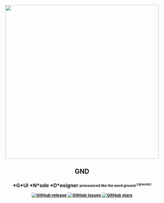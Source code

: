 <div align="center">
  
<img src="https://github.com/user-attachments/assets/33a941a2-087e-48e3-a1bd-e5db8d2118d1" width="500px" />

<h2> GND </h2>
<h3>*G*UI *N*ode *D*esigner
<sub><sup>pronounced like the word ground <sup>[/ɡraʊnd/]</sup></sup></sup>

[![GitHub release](https://img.shields.io/github/v/release/azazelcodes/gnd?color=blue&label=release)]()
[![GitHub issues](https://img.shields.io/github/issues/azazelcodes/gnd?color=red)]()
[![GitHub stars](https://img.shields.io/github/stars/azazelcodes/gnd)]()
</div>
